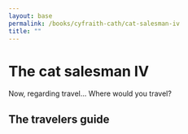 ```yaml
---
layout: base
permalink: /books/cyfraith-cath/cat-salesman-iv
title: ""
---
```


# The cat salesman IV
Now, regarding travel... Where would you travel?

## The travelers guide
